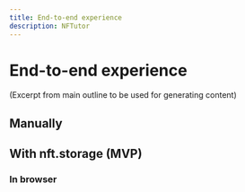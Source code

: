 ```yaml
---
title: End-to-end experience
description: NFTutor
---
```

 # End-to-end experience

(Excerpt from main outline to be used for generating content)
## Manually

## With nft.storage (MVP)

### In browser

